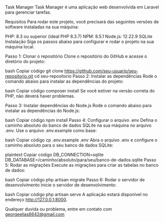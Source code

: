 Task Manager
Task Manager é uma aplicação web desenvolvida em Laravel para gerenciar tarefas.

Requisitos
Para rodar este projeto, você precisará das seguintes versões de software instaladas na sua máquina:

PHP: 8.3 ou superior (ideal PHP 8.3.7)
NPM: 8.5.1
Node.js: 12.22.9
SQLite
Instalação
Siga os passos abaixo para configurar e rodar o projeto na sua máquina local.

Passo 1: Clonar o repositório
Clone o repositório do GitHub e acesse o diretório do projeto:

bash
Copiar código
git clone https://github.com/seu-usuario/seu-repositorio.git
cd seu-repositorio
Passo 2: Instalar as dependências
Rode o comando abaixo para instalar as dependências do projeto:

bash
Copiar código
composer install
Se você estiver na versão correta do PHP, não deverá haver problemas.

Passo 3: Instalar dependências do Node.js
Rode o comando abaixo para instalar as dependências do Node.js:

bash
Copiar código
npm install
Passo 4: Configurar o arquivo .env
Defina o caminho absoluto do banco de dados SQLite na sua máquina no arquivo .env. Use o arquivo .env.example como base:

bash
Copiar código
cp .env.example .env
Abra o arquivo .env e configure o caminho absoluto para o seu banco de dados SQLite:

plaintext
Copiar código
DB_CONNECTION=sqlite
DB_DATABASE=/caminho/absoluto/para/seu/banco-de-dados.sqlite
Passo 5: Rodar as migrações
Execute as migrações para criar as tabelas no banco de dados:

bash
Copiar código
php artisan migrate
Passo 6: Rodar o servidor de desenvolvimento
Inicie o servidor de desenvolvimento:

bash
Copiar código
php artisan serve
A aplicação estará disponível no endereço http://127.0.0.1:8000.

Qualquer duvida ou problema, entre em contato com georgeelias6642@gmail.com

